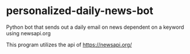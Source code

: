 # personalized-daily-news-bot
Python bot that sends out a daily email on news dependent on a keyword using newsapi.org

This program utilizes the api of https://newsapi.org/
